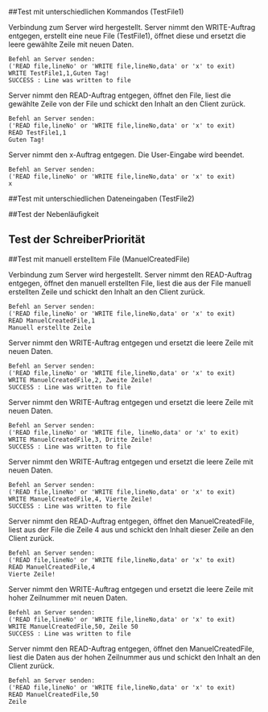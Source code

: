 ##Test mit unterschiedlichen Kommandos (TestFile1)

Verbindung zum Server wird hergestellt. Server nimmt den WRITE-Auftrag entgegen, erstellt eine neue File (TestFile1), öffnet diese und ersetzt die leere gewählte Zeile mit neuen Daten. 

    Befehl an Server senden:
    ('READ file,lineNo' or 'WRITE file,lineNo,data' or 'x' to exit)
    WRITE TestFile1,1,Guten Tag!
    SUCCESS : Line was written to file

Server nimmt den READ-Auftrag entgegen, öffnet den File, liest die gewählte Zeile von der File und schickt den Inhalt an den Client zurück.

    Befehl an Server senden:
    ('READ file,lineNo' or 'WRITE file,lineNo,data' or 'x' to exit)
    READ TestFile1,1
    Guten Tag!

Server nimmt den x-Auftrag entgegen. Die User-Eingabe wird beendet.

    Befehl an Server senden:
    ('READ file,lineNo' or 'WRITE file,lineNo,data' or 'x' to exit)
    x

##Test mit unterschiedlichen Dateneingaben (TestFile2)


##Test der Nebenläufigkeit


## Test der SchreiberPriorität


##Test mit manuell erstelltem File (ManuelCreatedFile)

Verbindung zum Server wird hergestellt. Server nimmt den READ-Auftrag entgegen, öffnet den manuell erstellten File, 
liest die aus der File manuell erstellten Zeile und schickt den Inhalt an den Client zurück.

    Befehl an Server senden:
    ('READ file,lineNo' or 'WRITE file,lineNo,data' or 'x' to exit)  
    READ ManuelCreatedFile,1  
    Manuell erstellte Zeile  

Server nimmt den WRITE-Auftrag entgegen und ersetzt die leere Zeile mit neuen Daten.  

    Befehl an Server senden:  
    ('READ file,lineNo' or 'WRITE file,lineNo,data' or 'x' to exit)  
    WRITE ManuelCreatedFile,2, Zweite Zeile!  
    SUCCESS : Line was written to file  

Server nimmt den WRITE-Auftrag entgegen und ersetzt die leere Zeile mit neuen Daten.

    Befehl an Server senden:  
    ('READ file,lineNo' or 'WRITE file, lineNo,data' or 'x' to exit)  
    WRITE ManuelCreatedFile,3, Dritte Zeile!  
    SUCCESS : Line was written to file  

Server nimmt den WRITE-Auftrag entgegen und ersetzt die leere Zeile mit neuen Daten.

    Befehl an Server senden:  
    ('READ file,lineNo' or 'WRITE file,lineNo,data' or 'x' to exit)  
    WRITE ManuelCreatedFile,4, Vierte Zeile!  
    SUCCESS : Line was written to file

Server nimmt den READ-Auftrag entgegen, öffnet den ManuelCreatedFile, liest aus der File die Zeile 4 aus und schickt den Inhalt dieser Zeile an den Client zurück.

    Befehl an Server senden:  
    ('READ file,lineNo' or 'WRITE file,lineNo,data' or 'x' to exit)  
    READ ManuelCreatedFile,4  
    Vierte Zeile!  

Server nimmt den WRITE-Auftrag entgegen und ersetzt die leere Zeile mit hoher Zeilnummer mit neuen Daten.

    Befehl an Server senden:  
    ('READ file,lineNo' or 'WRITE file,lineNo,data' or 'x' to exit)  
    WRITE ManuelCreatedFile,50, Zeile 50  
    SUCCESS : Line was written to file  

Server nimmt den READ-Auftrag entgegen, öffnet den ManuelCreatedFile, liest die Daten aus der hohen Zeilnummer aus und schickt den Inhalt an den Client zurück.

    Befehl an Server senden:  
    ('READ file,lineNo' or 'WRITE file,lineNo,data' or 'x' to exit)  
    READ ManuelCreatedFile,50  
    Zeile 

